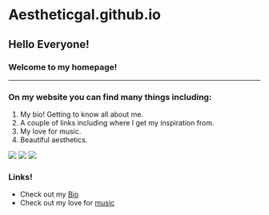 # Aestheticgal.github.io
## Hello Everyone!
### Welcome to my homepage!
 ---
### On my website you can find many things including:
1. My bio! Getting to know all about me.
1. A couple of links including where I get my inspiration from.
1. My love for music.
1. Beautiful aesthetics.

![](https://pbs.twimg.com/media/C2TyfnMVEAEaINW.jpg)
![](https://i.pinimg.com/originals/da/25/1c/da251c3e8a2dd2086db0452419b24adc.jpg)
![](https://i.pinimg.com/originals/3d/82/0f/3d820fc87701b52bde72c9c2e2adcb8d.jpg)

### Links!
+ Check out my [Bio](Bio.md) 
+ Check out my love for [music](topic.md)
